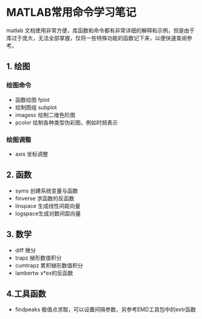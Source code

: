 # MATLAB常用命令学习笔记
 matlab 文档使用非常方便，库函数和命令都有非常详细的解释和示例，但是由于库过于庞大，无法全部掌握，仅将一些特殊功能的函数记下来，以便快速查阅参考。
## 1. 绘图
### 绘图命令
* 函数绘图 fplot
* 绘制图组 subplot
* imagesc 绘制二维色阶图
* pcolor 绘制各种类型伪彩图，例如时频表示

### 绘图调整
* axis 坐标调整

## 2. 函数
* syms 创建系统变量与函数
* finverse 求函数的反函数
* linspace 生成线性间距向量
* logspace生成对数间距向量

## 3. 数学
* diff 微分
* trapz 梯形数值积分
* cumtrapz 累积梯形数值积分
* lambertw x\*ex的反函数

## 4.工具函数
* findpeaks 极值点求取，可以设置间隔参数，另参考EMD工具包中的extr函数
